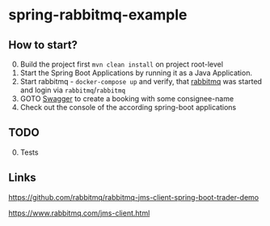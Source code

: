 # spring-rabbitmq-example
 
## How to start?
0) Build the project first `mvn clean install` on project root-level
1) Start the Spring Boot Applications by running it as a Java Application. 
1) Start rabbitmq - `docker-compose up` and verify, that [rabbitmq](http://localhost:15672/) was started and login via `rabbitmq`/`rabbitmq`
5) GOTO [Swagger](http://localhost:9081/swagger-ui.html#!/booking-controller/createBookingUsingGET) to create a booking with some consignee-name
6) Check out the console of the according spring-boot applications

## TODO
0) Tests 

## Links
https://github.com/rabbitmq/rabbitmq-jms-client-spring-boot-trader-demo

https://www.rabbitmq.com/jms-client.html